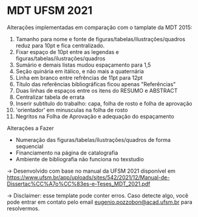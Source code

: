 # MDT UFSM 2021

Alterações implementadas em comparação com o tamplate da MDT 2015:

1. Tamanho para nome e fonte de figuras/tabelas/ilustrações/quadros reduz para 10pt e fica centralizado.
2. Fixar espaço de 10pt entre as legendas e figuras/tabelas/ilustrações/quadros
3. Sumário e demais listas mudou espaçamento para 1,5
4. Seção quinária em itálico, e não mais a quaternária
5. Linha em branco entre refrências de 11pt para 12pt
6. Título das referências bibliográficas ficou apenas "Referências"
7. Duas linhas de espaços entre os itens do RESUMO e ABSTRACT
8. Centralizar tabela de errata
9. Inserir subtítulo do trabalho: capa, folha de rosto e folha de aprovação
10. 'orientador' em minusculas na folha de rosto
11.  Negritos na Folha de Aprovação e adequação do espaçamento

Alterações a Fazer

* Numeração das figuras/tabelas/ilustrações/quadros de forma sequencial 
* Financiamento na página de catalografia
* Ambiente de bibliografia não funciona no texstudio

-> Desenvolvido com base no manual da UFSM 2021 disponível em https://www.ufsm.br/app/uploads/sites/542/2021/12/Manual-de-Dissertac%CC%A7o%CC%83es-e-Teses_MDT_2021.pdf

-> Disclaimer: esse template pode conter erros. Caso detecte algo, você pode entrar em contato pelo email eugenio.pozzobon@acad.ufsm.br para resolvermos.
